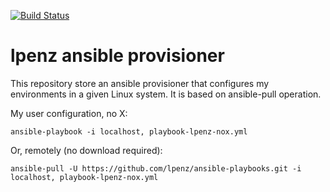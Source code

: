 [![Build Status](https://travis-ci.org/lpenz/ansible-playbooks.svg?branch=master)](https://travis-ci.org/lpenz/ansible-playbooks)

lpenz ansible provisioner
=============================

This repository store an ansible provisioner that configures my environments in
a given Linux system. It is based on ansible-pull operation.

My user configuration, no X:
```shell
ansible-playbook -i localhost, playbook-lpenz-nox.yml
```

Or, remotely (no download required):
```shell
ansible-pull -U https://github.com/lpenz/ansible-playbooks.git -i localhost, playbook-lpenz-nox.yml
```


